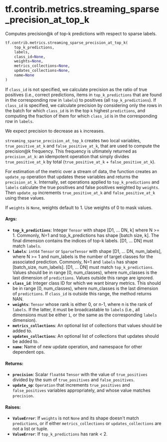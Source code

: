 <div itemscope itemtype="http://developers.google.com/ReferenceObject">
<meta itemprop="name" content="tf.contrib.metrics.streaming_sparse_precision_at_top_k" />
<meta itemprop="path" content="Stable" />
</div>

# tf.contrib.metrics.streaming_sparse_precision_at_top_k

Computes precision@k of top-k predictions with respect to sparse labels.

``` python
tf.contrib.metrics.streaming_sparse_precision_at_top_k(
    top_k_predictions,
    labels,
    class_id=None,
    weights=None,
    metrics_collections=None,
    updates_collections=None,
    name=None
)
```

<!-- Placeholder for "Used in" -->

If `class_id` is not specified, we calculate precision as the ratio of
    true positives (i.e., correct predictions, items in `top_k_predictions`
    that are found in the corresponding row in `labels`) to positives (all
    `top_k_predictions`).
If `class_id` is specified, we calculate precision by considering only the
    rows in the batch for which `class_id` is in the top `k` highest
    `predictions`, and computing the fraction of them for which `class_id` is
    in the corresponding row in `labels`.

We expect precision to decrease as `k` increases.

`streaming_sparse_precision_at_top_k` creates two local variables,
`true_positive_at_k` and `false_positive_at_k`, that are used to compute
the precision@k frequency. This frequency is ultimately returned as
`precision_at_k`: an idempotent operation that simply divides
`true_positive_at_k` by total (`true_positive_at_k` + `false_positive_at_k`).

For estimation of the metric over a stream of data, the function creates an
`update_op` operation that updates these variables and returns the
`precision_at_k`. Internally, set operations applied to `top_k_predictions`
and `labels` calculate the true positives and false positives weighted by
`weights`. Then `update_op` increments `true_positive_at_k` and
`false_positive_at_k` using these values.

If `weights` is `None`, weights default to 1. Use weights of 0 to mask values.

#### Args:


* <b>`top_k_predictions`</b>: Integer `Tensor` with shape [D1, ... DN, k] where N >= 1.
  Commonly, N=1 and top_k_predictions has shape [batch size, k]. The final
  dimension contains the indices of top-k labels. [D1, ... DN] must match
  `labels`.
* <b>`labels`</b>: `int64` `Tensor` or `SparseTensor` with shape [D1, ... DN,
  num_labels], where N >= 1 and num_labels is the number of target classes
  for the associated prediction. Commonly, N=1 and `labels` has shape
  [batch_size, num_labels]. [D1, ... DN] must match `top_k_predictions`.
  Values should be in range [0, num_classes), where num_classes is the last
  dimension of `predictions`. Values outside this range are ignored.
* <b>`class_id`</b>: Integer class ID for which we want binary metrics. This should be
  in range [0, num_classes), where num_classes is the last dimension of
  `predictions`. If `class_id` is outside this range, the method returns
  NAN.
* <b>`weights`</b>: `Tensor` whose rank is either 0, or n-1, where n is the rank of
  `labels`. If the latter, it must be broadcastable to `labels` (i.e., all
  dimensions must be either `1`, or the same as the corresponding `labels`
  dimension).
* <b>`metrics_collections`</b>: An optional list of collections that values should be
  added to.
* <b>`updates_collections`</b>: An optional list of collections that updates should be
  added to.
* <b>`name`</b>: Name of new update operation, and namespace for other dependent ops.


#### Returns:


* <b>`precision`</b>: Scalar `float64` `Tensor` with the value of `true_positives`
  divided by the sum of `true_positives` and `false_positives`.
* <b>`update_op`</b>: `Operation` that increments `true_positives` and
  `false_positives` variables appropriately, and whose value matches
  `precision`.


#### Raises:


* <b>`ValueError`</b>: If `weights` is not `None` and its shape doesn't match
  `predictions`, or if either `metrics_collections` or `updates_collections`
  are not a list or tuple.
* <b>`ValueError`</b>: If `top_k_predictions` has rank < 2.